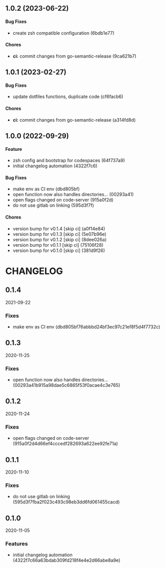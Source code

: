 ## 1.0.2 (2023-06-22)

#### Bug Fixes

* create zsh compatible configuration (6bdb1e77)

#### Chores

* **ci:** commit changes from go-semantic-release (9ca621b7)


## 1.0.1 (2023-02-27)

#### Bug Fixes

* update dotfiles functions, duplicate code (cf6facb6)

#### Chores

* **ci:** commit changes from go-semantic-release (a314fd8d)


## 1.0.0 (2022-09-29)

#### Feature

* zsh config and bootstrap for codespaces (64f737a9)
* initial changelog automation (4322f7c6)

#### Bug Fixes

* make env as CI env (dbd805bf)
* open function now also handles directories... (00293a41)
* open flags changed on code-server (915a0f2d)
* do not use gitlab on linking (595d3f7f)

#### Chores

* version bump for v0.1.4 [skip ci] (a0f14e84)
* version bump for v0.1.3 [skip ci] (5e07b96e)
* version bump for v0.1.2 [skip ci] (8dee026a)
* version bump for v0.1.1 [skip ci] (75106f28)
* version bump for v0.1.0 [skip ci] (381d9f26)


# CHANGELOG

<!--- next entry here -->

## 0.1.4
2021-09-22

### Fixes

- make env as CI env (dbd805bf76abbbd24bf3ec97c21ef8f5d4f7732c)

## 0.1.3
2020-11-25

### Fixes

- open function now also handles directories... (00293a41b915a98dae5c6865f53f0acae4c3e765)

## 0.1.2
2020-11-24

### Fixes

- open flags changed on code-server (915a0f2d4d66ef4cccedf282693a622ee92fe71a)

## 0.1.1
2020-11-10

### Fixes

- do not use gitlab on linking (595d3f7fba2f023c493c98eb3dd6fd061455cacd)

## 0.1.0
2020-11-05

### Features

- initial changelog automation (4322f7c66a63bdab309fd218f4e4e2d66abe8a9e)